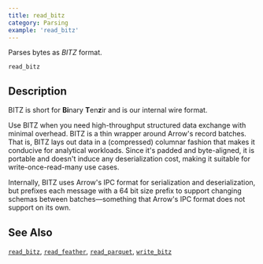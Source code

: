 ```yaml
---
title: read_bitz
category: Parsing
example: 'read_bitz'
---
```



Parses bytes as *BITZ* format.

```tql
read_bitz
```

## Description

BITZ is short for **Bi**nary **T**en**z**ir and is our internal wire format.

Use BITZ when you need high-throughput structured data exchange with minimal
overhead. BITZ is a thin wrapper around Arrow's record batches. That is, BITZ
lays out data in a (compressed) columnar fashion that makes it conducive for
analytical workloads. Since it's padded and byte-aligned, it is portable and
doesn't induce any deserialization cost, making it suitable for
write-once-read-many use cases.

Internally, BITZ uses Arrow's IPC format for serialization and deserialization,
but prefixes each message with a 64 bit size prefix to support changing schemas
between batches—something that Arrow's IPC format does not support on its own.

## See Also

[`read_bitz`](/reference/operators/read_bitz),
[`read_feather`](/reference/operators/write_feather),
[`read_parquet`](/reference/operators/write_parquet),
[`write_bitz`](/reference/operators/write_bitz)
